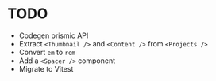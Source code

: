 # TODO

- Codegen prismic API
- Extract `<Thumbnail />` and `<Content />` from `<Projects />`
- Convert `em` to `rem`
- Add a `<Spacer />` component
- Migrate to Vitest
